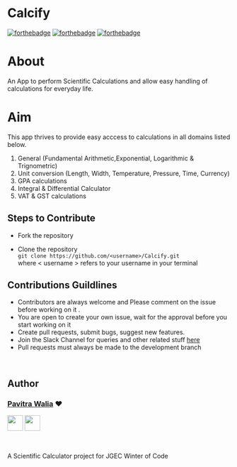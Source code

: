 # Calcify
[![forthebadge](https://forthebadge.com/images/badges/built-with-love.svg)](https://forthebadge.com)
[![forthebadge](https://forthebadge.com/images/badges/made-with-java.svg)](https://forthebadge.com)
[![forthebadge](https://forthebadge.com/images/badges/built-for-android.svg)](https://forthebadge.com)
<br>
# About
An App to perform Scientific Calculations and allow easy handling of calculations for everyday life.

# Aim 
This app thrives to provide easy acccess to calculations in all domains listed below.
1. General (Fundamental Arithmetic,Exponential, Logarithmic & Trignometric)
2. Unit conversion (Length, Width, Temperature, Pressure, Time, Currency)
3. GPA calculations
4. Integral & Differential Calculator
5. VAT & GST calculations

## Steps to Contribute
* Fork the repository

* Clone the repository  
  `git clone https://github.com/<username>/Calcify.git`   
  where \< username \> refers to your username in your terminal
  
## Contributions Guildlines

* Contributors are always welcome and Please comment on the issue before working on it .
* You are open to create your own issue, wait for the approval before you start working on it  
* Create pull requests, submit bugs, suggest new features.
* Join the Slack Channel for queries and other related stuff [here](https://calcify.slack.com/join/shared_invite/enQtODgyNDQ2NTIyMzI0LTg3OWExY2ViZDhhYzIxNGIyMDE1NDIwNWVkMzIwYTNjZjY0ZmVlMDQyZWI3ZWVmZTg2NmI1NmM2YmFhYTI0ODc)
* Pull requests must always be made to the development branch

<br>

## Author

### [Pavitra Walia](https://github.com/pavitrawalia) ❤

[<img src="https://image.flaticon.com/icons/svg/185/185964.svg" width="35" padding="10">](https://linkedin.com/in/pavitra-walia/)
[<img src="https://image.flaticon.com/icons/svg/185/185985.svg" width="35" padding="10">](https://www.instagram.com/technophyle.p.w/)

<br>

A Scientific Calculator project for JGEC Winter of Code
